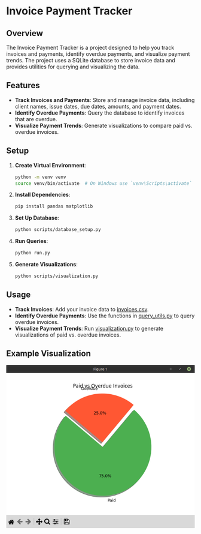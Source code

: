 # Invoice Payment Tracker

## Overview

The Invoice Payment Tracker is a project designed to help you track invoices and payments, identify overdue payments, and visualize payment trends. The project uses a SQLite database to store invoice data and provides utilities for querying and visualizing the data.

## Features

- **Track Invoices and Payments**: Store and manage invoice data, including client names, issue dates, due dates, amounts, and payment dates.
- **Identify Overdue Payments**: Query the database to identify invoices that are overdue.
- **Visualize Payment Trends**: Generate visualizations to compare paid vs. overdue invoices.


## Setup

1. **Create Virtual Environment**:
    ```bash
    python -m venv venv
    source venv/bin/activate  # On Windows use `venv\Scripts\activate`
    ```

2. **Install Dependencies**:
    ```bash
    pip install pandas matplotlib
    ```

3. **Set Up Database**:
    ```bash
    python scripts/database_setup.py
    ```

4. **Run Queries**:
    ```bash
    python run.py
    ```

5. **Generate Visualizations**:
    ```bash
    python scripts/visualization.py
    ```

## Usage

- **Track Invoices**: Add your invoice data to [invoices.csv](http://_vscodecontentref_/4).
- **Identify Overdue Payments**: Use the functions in [query_utils.py](http://_vscodecontentref_/5) to query overdue invoices.
- **Visualize Payment Trends**: Run [visualization.py](http://_vscodecontentref_/6) to generate visualizations of paid vs. overdue invoices.

## Example Visualization

![Paid vs Overdue Invoices](images/pie_chart.png)